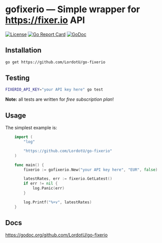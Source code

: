 # gofixerio &mdash; Simple wrapper for https://fixer.io API

[![License](https://img.shields.io/badge/License-MIT-000000.svg)](https://opensource.org/licenses/MIT) [![Go Report Card](https://goreportcard.com/badge/github.com/LordotU/go-fixerio)](https://goreportcard.com/report/github.com/LordotU/go-fixerio) [![GoDoc](https://godoc.org/github.com/LordotU/go-fixerio?status.svg)](https://godoc.org/github.com/LordotU/go-fixerio)

## Installation

```bash
go get https://github.com/LordotU/go-fixerio
```

## Testing

```bash
FIXERIO_API_KEY="your API key here" go test
```

**Note:** all tests are written for *free subscription plan*!

## Usage

The simplest example is:

```go
	import (
		"log"

		"https://github.com/LordotU/go-fixerio"
	)

	func main() {
		fixerio := gofixerio.New("your API key here", "EUR", false)

		latestRates, err := fixerio.GetLatest()
		if err != nil {
			log.Panic(err)
		}

		log.Printf("%+v", latestRates)
	}
```

## Docs

https://godoc.org/github.com/LordotU/go-fixerio
